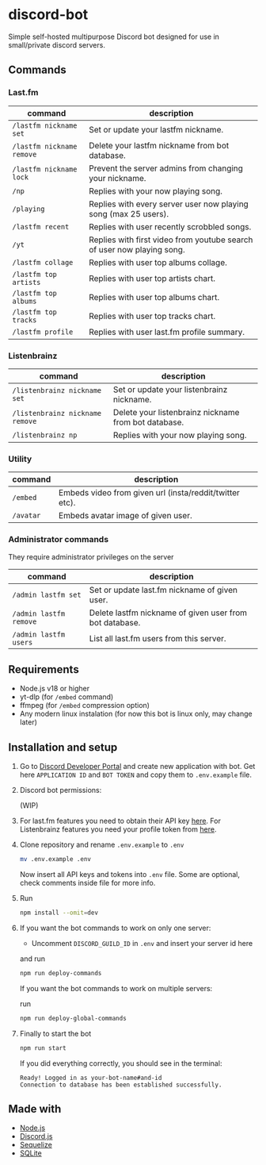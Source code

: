 # discord-bot
Simple self-hosted multipurpose Discord bot designed for use in small/private discord servers.

## Commands

### Last.fm

| command | description |
| ----------- | ----------- |
| `/lastfm nickname set` | Set or update your lastfm nickname. |
| `/lastfm nickname remove` | Delete your lastfm nickname from bot database. |
| `/lastfm nickname lock` | Prevent the server admins from changing your nickname. |
| `/np` | Replies with your now playing song. |
| `/playing` | Replies with every server user now playing song (max 25 users). |
| `/lastfm recent` | Replies with user recently scrobbled songs. |
| `/yt` | Replies with first video from youtube search of user now playing song. |
| `/lastfm collage` | Replies with user top albums collage. |
| `/lastfm top artists` | Replies with user top artists chart. |
| `/lastfm top albums` | Replies with user top albums chart. |
| `/lastfm top tracks` | Replies with user top tracks chart. |
| `/lastfm profile` | Replies with user last.fm profile summary. |

### Listenbrainz

| command | description |
| ----------- | ----------- |
| `/listenbrainz nickname set` | Set or update your listenbrainz nickname. |
| `/listenbrainz nickname remove` | Delete your listenbrainz nickname from bot database. |
| `/listenbrainz np` | Replies with your now playing song. |

### Utility

| command | description |
| ----------- | ----------- |
| `/embed` | Embeds video from given url (insta/reddit/twitter etc). |
| `/avatar` | Embeds avatar image of given user. |

### Administrator commands

They require administrator privileges on the server

| command | description |
| ----------- | ----------- |
| `/admin lastfm set` | Set or update last.fm nickname of given user. |
| `/admin lastfm remove` | Delete lastfm nickname of given user from bot database. |
| `/admin lastfm users` | List all last.fm users from this server. |

## Requirements

- Node.js v18 or higher
- yt-dlp (for `/embed` command)
- ffmpeg (for `/embed` compression option)
- Any modern linux instalation (for now this bot is linux only, may change later)

## Installation and setup

1. Go to [Discord Developer Portal](https://discord.com/developers) and create new application with bot. Get here `APPLICATION ID` and `BOT TOKEN` and copy them to `.env.example` file.
2. Discord bot permissions:

	(WIP)

3. For last.fm features you need to obtain their API key [here](https://www.last.fm/api/account/create). For Listenbrainz features you need your profile token from [here](https://listenbrainz.org/profile/).
4. Clone repository and rename `.env.example` to `.env`

	```sh
	mv .env.example .env
	```

	Now insert all API keys and tokens into `.env` file. Some are optional, check comments inside file for more info.

5. Run

	```sh
	npm install --omit=dev
	```

6. If you want the bot commands to work on only one server:
	
	- Uncomment `DISCORD_GUILD_ID` in `.env` and insert your server id here

	and run

	```sh
	npm run deploy-commands
	```

	If you want the bot commands to work on multiple servers:

	run

	```sh
	npm run deploy-global-commands 
	```

7. Finally to start the bot

	```sh
	npm run start
	```

	If you did everything correctly, you should see in the terminal:

	```
	Ready! Logged in as your-bot-name#and-id
	Connection to database has been established successfully.
	```

## Made with

- [Node.js](https://nodejs.org/)
- [Discord.js](https://discord.js.org/)
- [Sequelize](https://sequelize.org/)
- [SQLite](https://www.sqlite.org/)